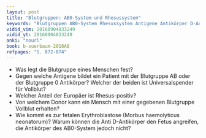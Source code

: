```yaml
---
layout: post
title: "Blutgruppen: AB0-System und Rhesussystem"
keywords: "Blutgruppen AB0-System Rhesussystem Antigene Antikörper D-Antigen Blutgruppeninkompatibilität Morbus_haemolyticus_neonatorum Fetale_Erythroblastose"
vidid_vim: 20160904033249
vidid_yt: 20160904033249
anki: "nourl"
book: b-suerbaum-2016A8
refpages: "S. 872-874"
---
```

- Was legt die Blutgruppe eines Menschen fest?
- Gegen welche Antigene bildet ein Patient mit der Blutgruppe AB oder der Blutgruppe 0 Antikörper? Welcher der beiden ist Universalspender für Vollblut?
- Welcher Anteil der Europäer ist Rhesus-positiv?
- Von welchem Donor kann ein Mensch mit einer gegebenen Blutgruppe Vollblut erhalten?
- Wie kommt es zur fetalen Erythroblastose (Morbus haemolyticus neonatorum)? Warum können die Anti D-Antikörper den Fetus angreifen, die Antikörper des AB0-System jedoch nicht?
